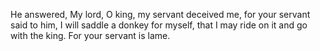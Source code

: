 He answered, My lord, O king, my servant deceived me, for your servant said to him, I will saddle a donkey for myself, that I may ride on it and go with the king. For your servant is lame.
